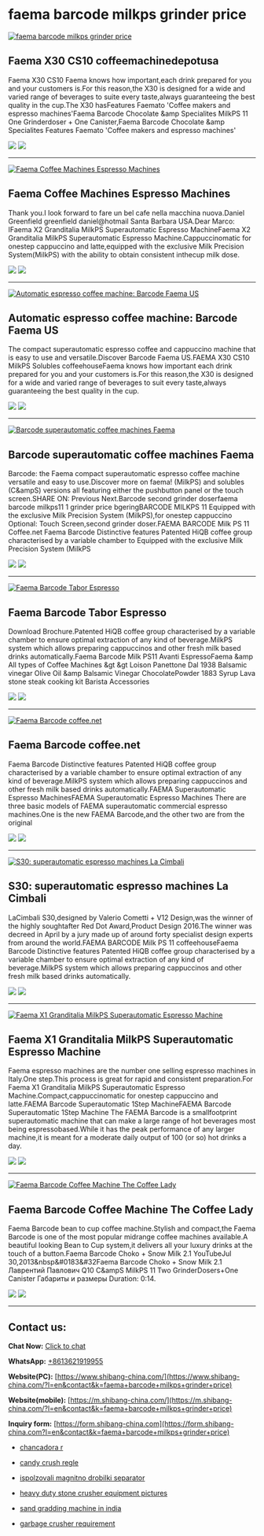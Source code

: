 # faema barcode milkps grinder price

<a href="https://swt.shibang-china.com/?l=en&img&k=faema+barcode+milkps+grinder+price" target="_blank">![faema barcode milkps grinder price](http://static.shibang-china.com/all-800x300/115.jpg)</a>

## Faema X30 CS10 coffeemachinedepotusa
Faema X30 CS10 Faema knows how important,each drink prepared for you and your customers is.For this reason,the X30 is designed for a wide and varied range of beverages to suite every taste,always guaranteeing the best quality in the cup.The X30 hasFeatures Faemato 'Coffee makers and espresso machines'Faema Barcode Chocolate &amp Specialites MilkPS 11 One Grinderdoser + One Canister,Faema Barcode Chocolate &amp Specialites Features Faemato 'Coffee makers and espresso machines'


<a href="https://whatsapp.shibangsoft.com/WhatsApp.php" target="_blank" title="WhatsApp">![](http://static.shibang-china.com/icon/whatsapp.png)</a> <a href="https://swt.shibang-china.com/?l=en&icon&k=faema+barcode+milkps+grinder+price" target="_blank">![](http://static.shibang-china.com/icon/chat-en.png)</a>

---

<a href="https://swt.shibang-china.com/?l=en&img&k=faema+barcode+milkps+grinder+price" target="_blank">![Faema Coffee Machines Espresso Machines](http://static.shibang-china.com/all-800x300/955.jpg)</a>

## Faema Coffee Machines Espresso Machines
Thank you.I look forward to fare un bel cafe nella macchina nuova.Daniel Greenfield greenfield daniel@hotmail Santa Barbara USA.Dear Marco: IFaema X2 Granditalia MilkPS Superautomatic Espresso MachineFaema X2 Granditalia MilkPS Superautomatic Espresso Machine.Cappuccinomatic for onestep cappuccino and latte,equipped with the exclusive Milk Precision System(MilkPS) with the ability to obtain consistent inthecup milk dose.


<a href="https://whatsapp.shibangsoft.com/WhatsApp.php" target="_blank" title="WhatsApp">![](http://static.shibang-china.com/icon/whatsapp.png)</a> <a href="https://swt.shibang-china.com/?l=en&icon&k=faema+barcode+milkps+grinder+price" target="_blank">![](http://static.shibang-china.com/icon/chat-en.png)</a>

---

<a href="https://swt.shibang-china.com/?l=en&img&k=faema+barcode+milkps+grinder+price" target="_blank">![Automatic espresso coffee machine: Barcode Faema US](http://static.shibang-china.com/all-800x300/233.jpg)</a>

## Automatic espresso coffee machine: Barcode Faema US
The compact superautomatic espresso coffee and cappuccino machine that is easy to use and versatile.Discover Barcode Faema US.FAEMA X30 CS10 MilkPS Solubles coffeehouseFaema knows how important each drink prepared for you and your customers is.For this reason,the X30 is designed for a wide and varied range of beverages to suit every taste,always guaranteeing the best quality in the cup.


<a href="https://whatsapp.shibangsoft.com/WhatsApp.php" target="_blank" title="WhatsApp">![](http://static.shibang-china.com/icon/whatsapp.png)</a> <a href="https://swt.shibang-china.com/?l=en&icon&k=faema+barcode+milkps+grinder+price" target="_blank">![](http://static.shibang-china.com/icon/chat-en.png)</a>

---

<a href="https://swt.shibang-china.com/?l=en&img&k=faema+barcode+milkps+grinder+price" target="_blank">![Barcode superautomatic coffee machines Faema](http://static.shibang-china.com/all-800x300/1509.jpg)</a>

## Barcode superautomatic coffee machines Faema
Barcode: the Faema compact superautomatic espresso coffee machine versatile and easy to use.Discover more on faema! (MilkPS) and solubles (C&ampS) versions all featuring either the pushbutton panel or the touch screen.SHARE ON: Previous Next.Barcode second grinder doserfaema barcode milkps11 1 grinder price bgeringBARCODE MILKPS 11 Equipped with the exclusive Milk Precision System (MilkPS),for onestep cappuccino Optional: Touch Screen,second grinder doser.FAEMA BARCODE Milk PS 11 Coffee.net Faema Barcode Distinctive features Patented HiQB coffee group characterised by a variable chamber to Equipped with the exclusive Milk Precision System (MilkPS


<a href="https://whatsapp.shibangsoft.com/WhatsApp.php" target="_blank" title="WhatsApp">![](http://static.shibang-china.com/icon/whatsapp.png)</a> <a href="https://swt.shibang-china.com/?l=en&icon&k=faema+barcode+milkps+grinder+price" target="_blank">![](http://static.shibang-china.com/icon/chat-en.png)</a>

---

<a href="https://swt.shibang-china.com/?l=en&img&k=faema+barcode+milkps+grinder+price" target="_blank">![Faema Barcode Tabor Espresso](http://static.shibang-china.com/all-800x300/436.jpg)</a>

## Faema Barcode Tabor Espresso
Download Brochure.Patented HiQB coffee group characterised by a variable chamber to ensure optimal extraction of any kind of beverage.MilkPS system which allows preparing cappuccinos and other fresh milk based drinks automatically.Faema Barcode Milk PS11 Avanti EspressoFaema &amp All types of Coffee Machines &gt &gt Loison Panettone Dal 1938 Balsamic vinegar Olive Oil &amp Balsamic Vinegar ChocolatePowder 1883 Syrup Lava stone steak cooking kit Barista Accessories


<a href="https://whatsapp.shibangsoft.com/WhatsApp.php" target="_blank" title="WhatsApp">![](http://static.shibang-china.com/icon/whatsapp.png)</a> <a href="https://swt.shibang-china.com/?l=en&icon&k=faema+barcode+milkps+grinder+price" target="_blank">![](http://static.shibang-china.com/icon/chat-en.png)</a>

---

<a href="https://swt.shibang-china.com/?l=en&img&k=faema+barcode+milkps+grinder+price" target="_blank">![Faema Barcode coffee.net](http://static.shibang-china.com/all-800x300/726.jpg)</a>

## Faema Barcode coffee.net
Faema Barcode Distinctive features Patented HiQB coffee group characterised by a variable chamber to ensure optimal extraction of any kind of beverage.MilkPS system which allows preparing cappuccinos and other fresh milk based drinks automatically.FAEMA Superautomatic Espresso MachinesFAEMA Superautomatic Espresso Machines There are three basic models of FAEMA superautomatic commercial espresso machines.One is the new FAEMA Barcode,and the other two are from the original


<a href="https://whatsapp.shibangsoft.com/WhatsApp.php" target="_blank" title="WhatsApp">![](http://static.shibang-china.com/icon/whatsapp.png)</a> <a href="https://swt.shibang-china.com/?l=en&icon&k=faema+barcode+milkps+grinder+price" target="_blank">![](http://static.shibang-china.com/icon/chat-en.png)</a>

---

<a href="https://swt.shibang-china.com/?l=en&img&k=faema+barcode+milkps+grinder+price" target="_blank">![S30: superautomatic espresso machines La Cimbali](http://static.shibang-china.com/all-800x300/938.jpg)</a>

## S30: superautomatic espresso machines La Cimbali
LaCimbali S30,designed by Valerio Cometti + V12 Design,was the winner of the highly soughtafter Red Dot Award,Product Design 2016.The winner was decreed in April by a jury made up of around forty specialist design experts from around the world.FAEMA BARCODE Milk PS 11 coffeehouseFaema Barcode Distinctive features Patented HiQB coffee group characterised by a variable chamber to ensure optimal extraction of any kind of beverage.MilkPS system which allows preparing cappuccinos and other fresh milk based drinks automatically.


<a href="https://whatsapp.shibangsoft.com/WhatsApp.php" target="_blank" title="WhatsApp">![](http://static.shibang-china.com/icon/whatsapp.png)</a> <a href="https://swt.shibang-china.com/?l=en&icon&k=faema+barcode+milkps+grinder+price" target="_blank">![](http://static.shibang-china.com/icon/chat-en.png)</a>

---

<a href="https://swt.shibang-china.com/?l=en&img&k=faema+barcode+milkps+grinder+price" target="_blank">![Faema X1 Granditalia MilkPS Superautomatic Espresso Machine](http://static.shibang-china.com/all-800x300/1127.jpg)</a>

## Faema X1 Granditalia MilkPS Superautomatic Espresso Machine
Faema espresso machines are the number one selling espresso machines in Italy.One step.This process is great for rapid and consistent preparation.For Faema X1 Granditalia MilkPS Superautomatic Espresso Machine.Compact,cappuccinomatic for onestep cappuccino and latte.FAEMA Barcode Superautomatic 1Step MachineFAEMA Barcode Superautomatic 1Step Machine The FAEMA Barcode is a smallfootprint superautomatic machine that can make a large range of hot beverages most being espressobased.While it has the peak performance of any larger machine,it is meant for a moderate daily output of 100 (or so) hot drinks a day.


<a href="https://whatsapp.shibangsoft.com/WhatsApp.php" target="_blank" title="WhatsApp">![](http://static.shibang-china.com/icon/whatsapp.png)</a> <a href="https://swt.shibang-china.com/?l=en&icon&k=faema+barcode+milkps+grinder+price" target="_blank">![](http://static.shibang-china.com/icon/chat-en.png)</a>

---

<a href="https://swt.shibang-china.com/?l=en&img&k=faema+barcode+milkps+grinder+price" target="_blank">![Faema Barcode Coffee Machine The Coffee Lady](http://static.shibang-china.com/all-800x300/1061.jpg)</a>

## Faema Barcode Coffee Machine The Coffee Lady
Faema Barcode bean to cup coffee machine.Stylish and compact,the Faema Barcode is one of the most popular midrange coffee machines available.A beautiful looking Bean to Cup system,it delivers all your luxury drinks at the touch of a button.Faema Barcode Choko + Snow Milk 2.1 YouTubeJul 30,2013&nbsp&#0183&#32Faema Barcode Choko + Snow Milk 2.1 Лаврентий Павлович Q10 C&ampS MilkPS 11 Two GrinderDosers+One Canister Габариты и размеры Duration: 0:14.


<a href="https://whatsapp.shibangsoft.com/WhatsApp.php" target="_blank" title="WhatsApp">![](http://static.shibang-china.com/icon/whatsapp.png)</a> <a href="https://swt.shibang-china.com/?l=en&icon&k=faema+barcode+milkps+grinder+price" target="_blank">![](http://static.shibang-china.com/icon/chat-en.png)</a>

---
## Contact us:

**Chat Now:** [Click to chat](https://swt.shibang-china.com?l=en&contact&k=faema+barcode+milkps+grinder+price)

**WhatsApp:**  [+8613621919955](https://whatsapp.shibangsoft.com/WhatsApp.php)

**Website(PC):** [https://www.shibang-china.com/](https://www.shibang-china.com/?l=en&contact&k=faema+barcode+milkps+grinder+price)

**Website(mobile):** [https://m.shibang-china.com/](https://m.shibang-china.com/?l=en&contact&k=faema+barcode+milkps+grinder+price)

**Inquiry form:** [https://form.shibang-china.com](https://form.shibang-china.com?l=en&contact&k=faema+barcode+milkps+grinder+price)

* [chancadora r](../113/chancadora%20r.md)

* [candy crush regle](../112/candy%20crush%20regle.md)

* [ispolzovali magnitno drobilki separator](../114/ispolzovali%20magnitno%20drobilki%20separator.md)

* [heavy duty stone crusher equipment pictures](../119/heavy%20duty%20stone%20crusher%20equipment%20pictures.md)

* [sand gradding machine in india](../120/sand%20gradding%20machine%20in%20india.md)

* [garbage crusher requirement](../115/garbage%20crusher%20requirement.md)